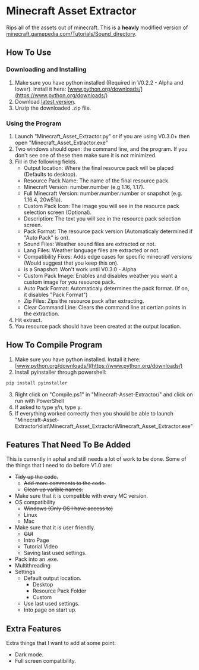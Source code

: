 # Minecraft Asset Extractor
Rips all of the assets out of minecraft. This is a **heavly** modified version of [minecraft.gamepedia.com/Tutorials/Sound_directory](https://minecraft.gamepedia.com/Tutorials/Sound_directory).

## How To Use
### Downloading and Installing
1. Make sure you have python installed (Required in V0.2.2 - Alpha and lower). Install it here: [www.python.org/downloads/](https://www.python.org/downloads/)
2. Download [latest version](https://github.com/RyanGar46/Minecraft-Asset-Extractor/releases/latest).
3. Unzip the downloaded .zip file.

### Using the Program
1. Launch "Minecraft_Asset_Extractor.py" or if you are using V0.3.0+ then open "Minecraft_Asset_Extractor.exe"
2. Two windows should open: the command line, and the program. If you don't see one of these then make sure it is not minimized.
3. Fill in the following fields.
   - Output location: Where the final resource pack will be placed (Defaults to desktop).
   - Resource Pack Name: The name of the final resource pack.
   - Minecraft Version: number.number (e.g 1.16, 1.17).
   - Full Minecraft Version: number.number.number or snapshot (e.g. 1.16.4, 20w51a).
   - Custom Pack Icon: The image you will see in the resource pack selection screen (Optional).
   - Description: The text you will see in the resource pack selection screen.
   - Pack Format: The resource pack version (Automaticaly determined if "Auto Pack" is on).
   - Sound Files: Weather sound files are extracted or not.
   - Lang Files: Weather language files are extracted or not.
   - Compatibility Fixes: Adds edge cases for specific minecratf versions (Would suggest that you keep this on).
   - Is a Snapshot: Won't work until V0.3.0 - Alpha
   - Custom Pack Image: Enables and disables weather you want a custom image for you resource pack.
   - Auto Pack Format: Automaticaly determines the pack format. (If on, it disables "Pack Format")
   - Zip Files: Zips the resource pack after extracting.
   - Clear Command Line: Clears the command line at certian points in the extraction.
  4. Hit extract.
  5. You resource pack should have been created at the output location.
  
## How To Compile Program
1. Make sure you have python installed. Install it here: [www.python.org/downloads/](https://www.python.org/downloads/)
2. Install pyinstaller through powershell:
```powershell
pip install pyinstaller
```
3. Right click on "Compile.ps1" in "Minecraft-Asset-Extractor/" and click on run with PowerShell
4. If asked to type y/n, type y.
5. If everything worked correctly then you should be able to launch "Minecraft-Asset-Extractor\dist\Minecraft_Asset_Extractor\Minecraft_Asset_Extractor.exe"

## Features That Need To Be Added
This is currently in aphal and still needs a lot of work to be done. Some of the things that I need to do before V1.0 are:
- ~~Tidy up the code.~~
  - ~~Add more comments to the code.~~
  - ~~Clean up varible names.~~
- Make sure that it is compatible with every MC version.
- OS compatibility
  - ~~Windows (Only OS I have access to)~~
  - Linux
  - Mac
- Make sure that it is user friendly.
  - ~~GUI~~
  - Intro Page
  - Tutorial Video
  - Saving last used settings.
- Pack into an .exe.
- Multithreading
- Settings
   - Default output location.
      - Desktop
      - Resource Pack Folder
      - Custom
   - Use last used settings.
   - Into page on start up.

## Extra Features
Extra things that I want to add at some point:
- Dark mode.
- Full screen compatibility.

